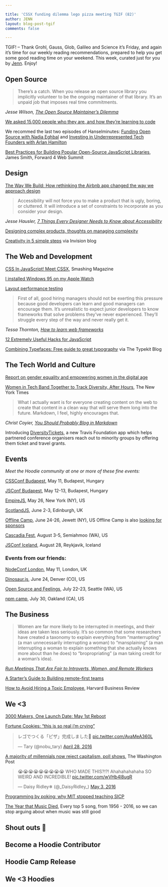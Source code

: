 ```yaml
---

title: 'CSSX funding dilemma lego pizza meeting TGIF (82)'
author: JENN
layout: blog-post-tgif
comments: false

---
```



TGIF! – Thank Grohl, Gauss, Glob, Galileo and Science it’s Friday, and again it’s time for our weekly reading recommendations, prepared to help you get some good reading time on your weekend. This week, curated just for you by [Jenn](http://twitter.com/jennwrites). Enjoy!


## Open Source

> There’s a catch. When you release an open source library you implicitly volunteer to be the ongoing maintainer of that library. It’s an unpaid job that imposes real time commitments.

<cite>Jesse Wilson, [The Open Source Maintainer’s Dilemma](https://publicobject.com/2016/05/03/the-open-source-maintainers-dilemma/)

[We asked 15,000 people who they are, and how they’re learning to code](https://medium.freecodecamp.com/we-asked-15-000-people-who-they-are-and-how-theyre-learning-to-code-4104e29b2781#.4hlet6b56)

We recommed the last two episodes of Hanselminutes: [Funding Open Source with Nadia Eghbal](http://www.hanselminutes.com/525/funding-open-source-with-nadia-eghbal) and [Investing in Underrepresented Tech Founders with Arlan Hamilton](http://www.hanselminutes.com/524/investing-in-underrepresented-tech-founders-with-arlan-hamilton)

[Best Practices for Building Popular Open-Source JavaScript Libraries](https://www.youtube.com/watch?v=TYeBsdcYs7U&index=4&list=PLndbWGuLoHebKI8krCzJU88Rf3TwhNZvH), James Smith, Forward 4 Web Summit


## Design

[The Way We Build: How rethinking the Airbnb app changed the way we approach design](http://airbnb.design/the-way-we-build/)

> Accessibility will not force you to make a product that is ugly, boring, or cluttered. It will introduce a set of constraints to incorporate as you consider your design.

<cite> Jesse Hausler, [7 Things Every Designer Needs to Know about Accessibility](https://medium.com/salesforce-ux/7-things-every-designer-needs-to-know-about-accessibility-64f105f0881b#.nfa2t77mx)</cite>

[Designing complex products, thoughts on managing complexity](http://medium.stfi.re/truth-labs/designing-complex-products-8f9289ab26c9?sf=powjod#.rn3buvtvx)

[Creativity in 5 simple steps](http://blog.invisionapp.com/creativity-in-5-simple-steps/) via Invision blog


## The Web and Development

[CSS In JavaScript! Meet CSSX](https://www.smashingmagazine.com/2016/04/finally-css-javascript-meet-cssx/), Smashing Magazine

[I installed Windows 95 on my Apple Watch](https://medium.com/tendigi-insights/i-installed-windows-95-on-my-apple-watch-589fda5e36d#.8qg9plojt)

[Layout performance testing](http://chriswrightdesign.github.io/layout-performance-testing/)

>First of all, good hiring managers should not be exerting this pressure because good developers can learn and good managers can encourage them. It’s unrealistic to expect junior developers to know frameworks that solve problems they’ve never experienced. They’ll struggle every step of the way and never really get it.

<cite>Tessa Thornton, [How to learn web frameworks](https://medium.com/shopify-ux/how-to-learn-web-frameworks-9d447cb71e68#.arpcrr9c3)</cite>

[12 Extremely Useful Hacks for JavaScript](https://blog.jscrambler.com/12-extremely-useful-hacks-for-javascript/)

[Combining Typefaces: Free guide to great typography](http://blog.typekit.com/2016/04/29/combining-typefaces-free-guide-to-great-typography/) via The Typekit Blog


## The Tech World and Culture

[Report on gender equality and empowering women in the digital age](http://www.europarl.europa.eu/sides/getDoc.do?pubRef=-//EP//TEXT+REPORT+A8-2016-0048+0+DOC+XML+V0//EN&language=en)

[Women in Tech Band Together to Track Diversity, After Hours](http://www.nytimes.com/2016/05/04/technology/women-in-tech-band-together-to-track-diversity-after-hours.html?_r=0), The New York Times

> What I actually want is for everyone creating content on the web to create that content in a clean way that will serve them long into the future. Markdown, I feel, highly encourages that.

<cite> Christ Coyier, [You Should Probably Blog in Markdown](http://mediatemple.net/blog/tips/you-should-probably-blog-in-markdown/)</cite>

Introducing [DiversityTickets](https://diversitytickets.org/), a new Travis Foundation app which helps partnered conference organisers reach out to minority groups by offering them ticket and travel grants.


## Events

_Meet the Hoodie community at one or more of these fine events:_

[CSSConf Budapest](http://cssconfbp.rocks/#speakers), May 11, Budapest, Hungary

[JSConf Budapest](http://jsconfbp.com/#speakers), May 12-13, Budapest, Hungary

[EmpireJS](http://2016.empirejs.org/), May 26, New York (NY), US

[ScotlandJS](http://scotlandjs.com/), June 2-3, Edinburgh, UK

[Offline Camp](http://offlinefirst.org/camp/), June 24-26, Jewett (NY), US
Offline Camp is also [looking for sponsors](http://offlinefirst.org/camp/)

[Cascadia Fest](http://2016.cascadiafest.org/), August 3-5, Semiahmoo (WA), US

[JSConf Iceland](https://2016.jsconf.is/), August 28, Reykjavik, Iceland

### Events from our friends:

[NodeConf London](http://london.nodeconf.com/), May 11, London, UK

[Dinosaur.js](http://dinosaurjs.org/), June 24, Denver (CO), US

[Open Source and Feelings](http://www.osfeels.com/), July 22-23, Seattle (WA), US

[npm camp](http://npm.github.io/npm-camp/), July 30, Oakland (CA), US


## The Business

> Women are far more likely to be interrupted in meetings, and their ideas are taken less seriously. It’s so common that some researchers have created a taxonomy to explain everything from “manterrupting” (a man unnecessarily interrupting a woman) to “mansplaining” (a man interrupting a woman to explain something that she actually knows more about than he does) to “bropropriating” (a man taking credit for a woman’s idea).

<cite>[Run Meetings That Are Fair to Introverts, Women, and Remote Workers](https://hbr.org/2016/04/run-meetings-that-are-fair-to-introverts-women-and-remote-workers)</cite>

[A Starter’s Guide to Building remote-first teams](https://medium.com/@fox/building-remote-first-teams-a98bf8581db#.jbn8xajba)

[How to Avoid Hiring a Toxic Employee](https://hbr.org/2016/02/how-to-avoid-hiring-a-toxic-employee), Harvard Business Review


## We <3

[3000 Makers, One Launch Date: May 1st Reboot](http://www.may1reboot.com/)

[Fortune Cookies: “this is so real i’m crying”](https://vine.co/v/hUFMTDlYZr2)

<blockquote class="twitter-tweet" data-lang="en"><p lang="ja" dir="ltr">レゴでつくる「ピザ」完成しました🍕 <a href="https://t.co/AvaMeA360L">pic.twitter.com/AvaMeA360L</a></p>&mdash; Tary (@nobu_tary) <a href="https://twitter.com/nobu_tary/status/725707679448977408">April 28, 2016</a></blockquote>
<script async src="//platform.twitter.com/widgets.js" charset="utf-8"></script>

[A majority of millennials now reject capitalism, poll shows](https://www.washingtonpost.com/news/wonk/wp/2016/04/26/a-majority-of-millennials-now-reject-capitalism-poll-shows/?tid=sm_tw), The Washington Post

<blockquote class="twitter-video" data-lang="en"><p lang="en" dir="ltr">😭😭😭😭😭😭😭😭😭 WHO MADE THIS?!?! Ahahahahahaha SO WEIRD AND INCREDIBLE! <a href="https://t.co/wVHb4l8ugR">pic.twitter.com/wVHb4l8ugR</a></p>&mdash; Daisy Ridley❄ (@_DaisyRidley_) <a href="https://twitter.com/_DaisyRidley_/status/727579849607499776">May 3, 2016</a></blockquote>
<script async src="//platform.twitter.com/widgets.js" charset="utf-8"></script>

[Programming by poking: why MIT stopped teaching SICP](https://twitter.com/lobsters/status/727912002127953920)

[The Year that Music Died](http://polygraph.cool/history/), Every top 5 song, from 1956 - 2016, so we can stop arguing about when music was still good


## Shout outs :mega:


## Become a Hoodie Contributor


## Hoodie Camp Release


## We <3 Hoodies

<!-- Tumblr entry from last week, or pick your favourite one -->
